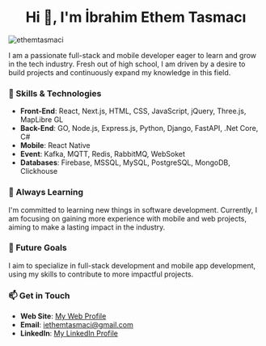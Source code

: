 <h1 align="center">Hi 👋, I'm İbrahim Ethem Tasmacı</h1>

<p align="left"> <img src="https://komarev.com/ghpvc/?username=ethemtasmaci&label=Profile%20views&color=0e75b6&style=flat" alt="ethemtasmaci" /> </p>

I am a passionate full-stack and mobile developer eager to learn and grow in the tech industry. Fresh out of high school, I am driven by a desire to build projects and continuously expand my knowledge in this field.

### 🚀 Skills & Technologies

- **Front-End**: React, Next.js, HTML, CSS, JavaScript, jQuery, Three.js, MapLibre GL
- **Back-End**: GO, Node.js, Express.js, Python, Django, FastAPI, .Net Core, C#
- **Mobile**: React Native
- **Event**: Kafka, MQTT, Redis, RabbitMQ, WebSoket
- **Databases**: Firebase, MSSQL, MySQL, PostgreSQL, MongoDB, Clickhouse

### 🌱 Always Learning

I'm committed to learning new things in software development. Currently, I am focusing on gaining more experience with mobile and web projects, aiming to make a lasting impact in the industry.

### 🎯 Future Goals

I aim to specialize in full-stack development and mobile app development, using my skills to contribute to more impactful projects.

### 📫 Get in Touch

- **Web Site**:  [My Web Profile](https://ethemtasmaci.com/)
- **Email**: iethemtasmaci@gmail.com
- **LinkedIn**: [My LinkedIn Profile](https://www.linkedin.com/in/ethemtasmaci/)

